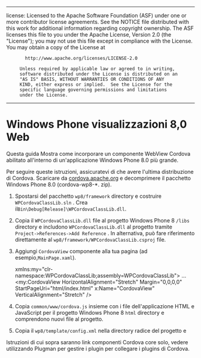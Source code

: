 * * *

license: Licensed to the Apache Software Foundation (ASF) under one or more contributor license agreements. See the NOTICE file distributed with this work for additional information regarding copyright ownership. The ASF licenses this file to you under the Apache License, Version 2.0 (the "License"); you may not use this file except in compliance with the License. You may obtain a copy of the License at

           http://www.apache.org/licenses/LICENSE-2.0
    
         Unless required by applicable law or agreed to in writing,
         software distributed under the License is distributed on an
         "AS IS" BASIS, WITHOUT WARRANTIES OR CONDITIONS OF ANY
         KIND, either express or implied.  See the License for the
         specific language governing permissions and limitations
         under the License.
    

* * *

# Windows Phone visualizzazioni 8,0 Web

Questa guida Mostra come incorporare un componente WebView Cordova abilitato all'interno di un'applicazione Windows Phone 8.0 più grande.

Per seguire queste istruzioni, assicuratevi di che avere l'ultima distribuzione di Cordova. Scaricare da [cordova.apache.org](http://cordova.apache.org) e decomprimere il pacchetto Windows Phone 8.0 (cordova-wp8-*. zip).

  1. Spostarsi del pacchetto `wp8/framework` directory e costruire `WPCordovaClassLib.sln` . Crea il`Bin\Debug[Release]\WPCordovaClassLib.dll`.

  2. Copia il `WPCordovaClassLib.dll` file al progetto Windows Phone 8 `/libs` directory e includono `WPCordovaClassLib.dll` al progetto tramite `Project->References->Add Reference` . In alternativa, può fare riferimento direttamente al `wp8/framework/WPCordovaClassLib.csproj` file.

  3. Aggiungi `CordovaView` componente alla tua pagina (ad esempio,`MainPage.xaml`).
    
        xmlns:my="clr-namespace:WPCordovaClassLib;assembly=WPCordovaClassLib">
        ...
        <my:CordovaView HorizontalAlignment="Stretch" Margin="0,0,0,0" 
        StartPageUri="html/index.html" x:Name="CordovaView" VerticalAlignment="Stretch" />
        

  4. Copia `common/www/cordova.js` insieme con i file dell'applicazione HTML e JavaScript per il progetto Windows Phone 8 `html` directory e comprendono nuovi file al progetto.

  5. Copia il `wp8/template/config.xml` nella directory radice del progetto e

Istruzioni di cui sopra saranno link componenti Cordova core solo, vedere utilizzando Plugman per gestire i plugin per collegare i plugins di Cordova.